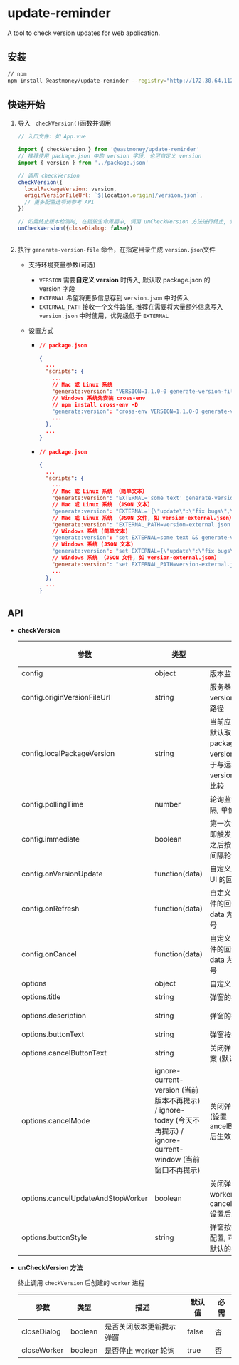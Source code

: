 # update-reminder

A tool to check version updates for web application.

## 安装

```bash
// npm
npm install @eastmoney/update-reminder --registry="http://172.30.64.112:4873"
```

## 快速开始

1. 导入 ` checkVersion()`函数并调用

   ```javascript
   // 入口文件: 如 App.vue
   
   import { checkVersion } from '@eastmoney/update-reminder'
   // 推荐使用 package.json 中的 version 字段, 也可自定义 version
   import { version } from '../package.json'
   
   // 调用 checkVersion
   checkVersion({
     localPackageVersion: version,
     originVersionFileUrl: `${location.origin}/version.json`, 
     // 更多配置选项请参考 API
   })
   
   // 如需终止版本检测时, 在销毁生命周期中, 调用 unCheckVersion 方法进行终止, 详情参见 API
   unCheckVersion({closeDialog: false})
    
   ```

2. 执行 `generate-version-file` 命令，在指定目录生成 `version.json`文件

   - 支持环境变量参数(可选)

     - `VERSION` 需要**自定义 version** 时传入, 默认取 package.json 的 version 字段
     - `EXTERNAL` 希望将更多信息存到 `version.json` 中时传入
     - `EXTERNAL_PATH` 接收一个文件路径, 推荐在需要将大量额外信息写入 `version.json` 中时使用，优先级低于 `EXTERNAL`

   - 设置方式

     - ```json
       // package.json
       
       {
         ...
         "scripts": {
           ...
           // Mac 或 Linux 系统
           "generate:version": "VERSION=1.1.0-0 generate-version-file dist public"
           // Windows 系统先安装 cross-env
           // npm install cross-env -D
           "generate:version": "cross-env VERSION=1.1.0-0 generate-version-file dist public"
           ...
         },
         ...
       }
       ```

     - ```json
       // package.json
       
       {
         ...
         "scripts": {
           ...
           // Mac 或 Linux 系统 （简单文本）
           "generate:version": "EXTERNAL='some text' generate-version-file dist public"
           // Mac 或 Linux 系统 （JSON 文本）
           "generate:version": "EXTERNAL='{\"update\":\"fix bugs\",\"content\":\"some tips\"}' generate-version-file dist public"
           // Mac 或 Linux 系统 （JSON 文件, 如 version-external.json）
           "generate:version": "EXTERNAL_PATH=version-external.json generate-version-file dist public"
           // Windows 系统 (简单文本)
           "generate:version": "set EXTERNAL=some text && generate-version-file dist public"
           // Windows 系统 (JSON 文本)
           "generate:version": "set EXTERNAL={\"update\":\"fix bugs\",\"content\":\"some tips\"} && generate-version-file dist public"
           // Windows 系统 （JSON 文件, 如 version-external.json）
           "generate:version": "set EXTERNAL_PATH=version-external.json && generate-version-file dist public"
           ...
         },
         ...
       }
       
       ```

## API

- **checkVersion**

  | 参数                              | 类型                                                         | 描述                                                         | 默认值                 | 必需 |
  | --------------------------------- | ------------------------------------------------------------ | ------------------------------------------------------------ | ---------------------- | ---- |
  | config                            | object                                                       | 版本监测配置项                                               |                        | 是   |
  | config.originVersionFileUrl       | string                                                       | 服务器上的 version.json 文件路径                             |                        | 是   |
  | config.localPackageVersion        | string                                                       | 当前应用版本号, 默认取 package.json 的 version 字段, 用于与远程服务器的 version.json 文件比较 |                        | 是   |
  | config.pollingTime                | number                                                       | 轮询监测的时间间隔, 单位 ms                                  | 5000                   | 否   |
  | config.immediate                  | boolean                                                      | 第一次访问时, 立即触发版本监测, 之后按自定义时间间隔轮询     | false                  | 否   |
  | config.onVersionUpdate            | function(data)                                               | 自定义版本提示 UI 的回调函数                                 |                        | 否   |
  | config.onRefresh                  | function(data)                                               | 自定义 refresh 事件的回调函数, data 为最新版本号             |                        | 否   |
  | config.onCancel                   | function(data)                                               | 自定义 cancel 事件的回调函数, data 为最新版本号              |                        | 否   |
  | options                           | object                                                       | 自定义弹窗 |                        | 否   |
  | options.title                     | string                                                       | 弹窗的标题                                                   | 提示                   | 否   |
  | options.description               | string                                                       | 弹窗的描述                                                   | 检测到新版本           | 否   |
  | options.buttonText                | string                                                       | 弹窗按钮text                                                 | 刷新                   | 否   |
  | options.cancelButtonText          | string                                                       | 关闭弹窗按钮的文案 (默认不展示)                              |                        | 否   |
  | options.cancelMode                | ignore-current-version (当前版本不再提示) / ignore-today (今天不再提示) / ignore-current-window (当前窗口不再提示) | 关闭弹窗的模式 (设置ancelButtonText 后生效)                  | ignore-current-version | 否   |
  | options.cancelUpdateAndStopWorker | boolean                                                      | 关闭弹窗时, 停止worker (当 cancelButtonText 设置后生效)      | false                  | 否   |
  | options.buttonStyle               | string                                                       | 弹窗按钮的 css 配置, 可以覆盖掉默认的按钮样式                |                        | 否   |

- **unCheckVersion 方法**

  终止调用 `checkVersion` 后创建的 `worker` 进程

  | 参数        | 类型    | 描述                     | 默认值 | 必需 |
  | ----------- | ------- | ------------------------ | ------ | ---- |
  | closeDialog | boolean | 是否关闭版本更新提示弹窗 | false  | 否   |
  | closeWorker | boolean | 是否停止 worker 轮询     | true   | 否   |
